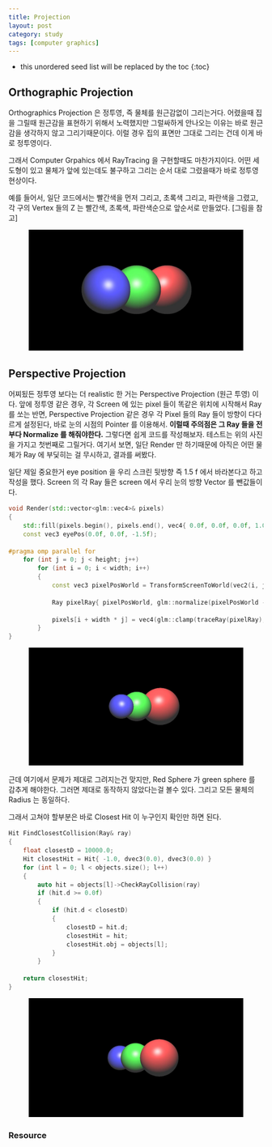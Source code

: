 ```yaml
---
title: Projection
layout: post
category: study
tags: [computer graphics]
---
```


* this unordered seed list will be replaced by the toc
{:toc}

## Orthographic Projection

Orthographics Projection 은 정투영, 즉 물체를 원근감없이 그리는거다. 어렸을때 집을 그릴때 원근감을 표현하기 위해서 노력했지만 그럴싸하게 안나오는 이유는 바로 원근감을 생각하지 않고 그리기때문이다. 이럴 경우 집의 표면만 그대로 그리는 건데 이게 바로 정투영이다.

그래서 Computer Grpahics 에서 RayTracing 을 구현할때도 마찬가지이다. 어떤 세도형이 있고 물체가 앞에 있는데도 불구하고 그리는 순서 대로 그렸을때가 바로 정투영 현상이다.

예를 들어서, 일단 코드에서는 빨간색을 먼저 그리고, 초록색 그리고, 파란색을 그렸고, 각 구의 Vertex 들의 Z 는 빨간색, 초록색, 파란색순으로 앞순서로 만들었다. [그림을 참고]

<figure>
  <img src = "../../../assets/img/photo/4-27-2023/three_sphere.JPG">
</figure>

## Perspective Projection

어찌됬든 정투영 보다는 더 realistic 한 거는 Perspective Projection (원근 투영) 이다. 앞에 정투영 같은 경우, 각 Screen 에 있는 pixel 들이 똑같은 위치에 시작해서 Ray 를 쏘는 반면, Perspective Projection 같은 경우 각 Pixel 들의 Ray 들이 방향이 다다르게 설정된다, 바로 눈의 시점의 Pointer 를 이용해서. **이럴때 주의점은 그 Ray 들을 전부다 Normalize 를 해줘야한다.** 그렇다면 쉽게 코드를 작성해보자. 테스트는 위의 사진을 가지고 첫번째로 그릴거다. 여기서 보면, 일단 Render 만 하기때문에 아직은 어떤 물체가 Ray 에 부딫히는 걸 무시하고, 결과를 써봤다.

일단 제일 중요한거 eye position 을 우리 스크린 뒷방향 즉 1.5 f 에서 바라본다고 하고 작성을 했다. Screen 의 각 Ray 들은 screen 에서 우리 눈의 방향 Vector 를 뺀값들이다.

```c++
void Render(std::vector<glm::vec4>& pixels)
{
	std::fill(pixels.begin(), pixels.end(), vec4{ 0.0f, 0.0f, 0.0f, 1.0f })
	const vec3 eyePos(0.0f, 0.0f, -1.5f);

#pragma omp parallel for
	for (int j = 0; j < height; j++)
	    for (int i = 0; i < width; i++)
		{
			const vec3 pixelPosWorld = TransformScreenToWorld(vec2(i, j));

			Ray pixelRay{ pixelPosWorld, glm::normalize(pixelPosWorld - eyePos)};

			pixels[i + width * j] = vec4(glm::clamp(traceRay(pixelRay), 0.0f, 1.0f), 1.0f);
		}
}
```

<figure>
  <img src = "../../../assets/img/photo/4-27-2023/three_sphere_2.JPG">
</figure>

근데 여기에서 문제가 제대로 그려지는건 맞지만, Red Sphere 가 green sphere 를 감추게 해야한다. 그러면 제대로 동작하지 않았다는걸 볼수 있다. 그리고 모든 물체의 Radius 는 동일하다.

그래서 고쳐야 할부분은 바로 Closest Hit 이 누구인지 확인만 하면 된다.

```c++
Hit FindClosestCollision(Ray& ray)
{
	float closestD = 10000.0;
	Hit closestHit = Hit{ -1.0, dvec3(0.0), dvec3(0.0) }
	for (int l = 0; l < objects.size(); l++)
	{
		auto hit = objects[l]->CheckRayCollision(ray)
		if (hit.d >= 0.0f)
		{
			if (hit.d < closestD)
			{
				closestD = hit.d;
				closestHit = hit;
				closestHit.obj = objects[l];
			}
		}
	
	return closestHit;
}
```

<figure>
  <img src = "../../../assets/img/photo/4-27-2023/three_sphere_3.JPG">
</figure>


### Resource
